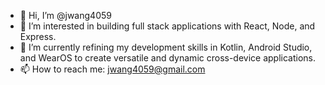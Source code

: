 - 👋 Hi, I’m @jwang4059
- 👀 I’m interested in building full stack applications with React, Node, and Express.
- 🌱 I’m currently refining my development skills in Kotlin, Android Studio, and WearOS to create versatile and dynamic cross-device applications.
- 📫 How to reach me: jwang4059@gmail.com

<!---
jwang4059/jwang4059 is a ✨ special ✨ repository because its `README.md` (this file) appears on your GitHub profile.
You can click the Preview link to take a look at your changes.
--->
